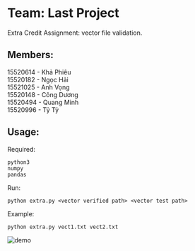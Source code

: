 # Team: Last Project  
Extra Credit Assignment: vector file validation.
## Members:  
15520614 - Khả Phiêu  
15520182 - Ngọc Hải  
15521025 - Anh Vọng  
15520148 - Công Dương  
15520494 - Quang Minh  
15520996 - Tỷ Tỷ
## Usage:
Required:
```
python3
numpy
pandas
```
Run:
```shell
python extra.py <vector verified path> <vector test path>
```
Example:
```shell
python extra.py vect1.txt vect2.txt
```
![demo](https://lh3.googleusercontent.com/d9nNFqNZZr0vVf5HwdW_lxPK_PNgQvvHsx03WvZ0zy1t5j2IWAkYKNNWT4IFti_o4gQwpMsDgP5B2E-1s_WjZrxT-q1QPFe-7gpCg1bxA05cTuUv430vTNOz0e2YYhW90StyCsaz9mPnAy941zPQxFkIH48K9TJ8D2_pEK9vk62fvUxD10aeDmi9U1k6RRbxh1ttHvu_VztStQaOEE7M3kBav0a1JKhj0O8DU4XNtQRma6VtK5g6vVPgiqecAZmxHylp7dMlcbvQCB6m1qzUBsUZGY_bpZpMDAA8LEZThxXjxNM4XBJ5sFcYDY_KxX--3IZkUdAOkPStvpNF7gBFOASDL_Wi_zaobDx3MGmyzB6ayqsLPKVnaHKSC0m1pgJjFqjmeXgsCLO1PEnveMnJ9nH0BdZtqGwt55gQ7KGJW6QdN_MKqDGkcgXYmg79HsXqeMBQacp6hv5SV-Yh7Detm7Pedsns4qnnsyDO_rHlATaR0a3B8qoTEZsJjg3lizWFloJcBC3dOfMRPPwqG3IPjIjq063KY9QCfBno2X0e_er0LO7o8w12mD2-eyiB8vDm0Zgs9h4ebAnqH3IXSNKZYgUGiJQ_21mJzK3Kgykc2pz2n-r2iYOa54wy65feOKEqgIlUBrvpbYhEs6NRLuQn97aTakmxmX71=w667-h327-no)
